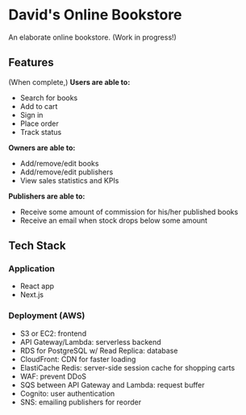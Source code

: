 # David's Online Bookstore
An elaborate online bookstore. (Work in progress!)

## Features
(When complete,) **Users are able to:**
 - Search for books
 - Add to cart
 - Sign in
 - Place order
 - Track status
 
**Owners are able to:**
 - Add/remove/edit books
 - Add/remove/edit publishers
 - View sales statistics and KPIs
 
**Publishers are able to:**
 - Receive some amount of commission for his/her published books
 - Receive an email when stock drops below some amount
 
## Tech Stack
### Application
 - React app
 - Next.js

### Deployment (AWS)
 - S3 or EC2: frontend
 - API Gateway/Lambda: serverless backend
 - RDS for PostgreSQL w/ Read Replica: database
 - CloudFront: CDN for faster loading
 - ElastiCache Redis: server-side session cache for shopping carts
 - WAF: prevent DDoS
 - SQS between API Gateway and Lambda: request buffer
 - Cognito: user authentication
 - SNS: emailing publishers for reorder
